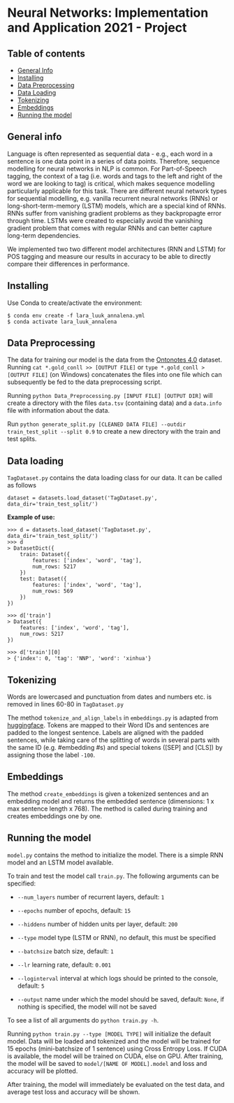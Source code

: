 # Neural Networks: Implementation and Application 2021 - Project


## Table of contents
* [General Info](#general-info)
* [Installing](#installing)
* [Data Preprocessing](#data-Preprocessing)
* [Data Loading](#data-loading)
* [Tokenizing](#tokenizing)
* [Embeddings](#embeddings)
* [Running the model](#running-the-model)

## General info

Language is often represented as sequential data - e.g., each word in a sentence is one data point in a series of data points. Therefore, sequence modelling for neural networks in NLP is common. For Part-of-Speech tagging, the context of a tag (i.e. words and tags to the left and right of the word we are looking to tag) is critical, which makes sequence modelling particularly applicable for this task. 
There are different neural network types for sequential modelling, e.g. vanilla recurrent neural networks (RNNs)  or long-short-term-memory (LSTM) models, which are a special kind of RNNs. RNNs suffer from vanishing gradient problems as they backpropagte error through time. LSTMs were created to especially avoid the vanishing gradient problem that comes with regular RNNs and can better capture long-term dependencies.

We implemented two two different model architectures (RNN and LSTM) for POS tagging and measure our results in accuracy to be able to directly compare their differences in performance.

## Installing

Use Conda to create/activate the environment:
```
$ conda env create -f lara_luuk_annalena.yml
$ conda activate lara_luuk_annalena
```

## Data Preprocessing

The data for training our model is the data from the [Ontonotes 4.0](https://catalog.ldc.upenn.edu/LDC2011T03) dataset. Running `cat *.gold_conll >> [OUTPUT FILE]` or `type *.gold_conll > [OUTPUT FILE]` (on Windows) concatenates the files into one file which can subsequently be fed to the data preprocessing script.

Running `python Data_Preprocessing.py [INPUT FILE] [OUTPUT DIR]` will create a directory with the files `data.tsv` (containing data) and a `data.info` file with information about the data.

Run `python generate_split.py [CLEANED DATA FILE] --outdir train_test_split --split 0.9` to create a new directory with the train and test splits.

## Data loading

`TagDataset.py` contains the data loading class for our data. It can be called as follows

`dataset = datasets.load_dataset('TagDataset.py', data_dir='train_test_split/')`

**Example of use:**
```
>>> d = datasets.load_dataset('TagDataset.py', data_dir='train_test_split/')
>>> d
> DatasetDict({
    train: Dataset({
        features: ['index', 'word', 'tag'],
        num_rows: 5217
    })
    test: Dataset({
        features: ['index', 'word', 'tag'],
        num_rows: 569
    })
})

>>> d['train']
> Dataset({
    features: ['index', 'word', 'tag'],
    num_rows: 5217
})

>>> d['train'][0]
> {'index': 0, 'tag': 'NNP', 'word': 'xinhua'}

```


## Tokenizing

Words are lowercased and punctuation from dates and numbers etc. is removed in lines 60-80 in `TagDataset.py`

The method `tokenize_and_align_labels` in `embeddings.py` is adapted from [huggingface](https://github.com/huggingface/transformers/blob/master/examples/token-classification/run_ner.py). Tokens are mapped to their Word IDs and sentences are padded to the longest sentence. Labels are aligned with the padded sentences, while taking care of the splitting of words in several parts with the same ID (e.g. #embedding #s) and special tokens ([SEP] and [CLS]) by assigning those the label `-100`. 

## Embeddings

The method `create_embeddings` is given a tokenized sentences and an embedding model and returns the embedded sentence (dimensions: 1 x max sentence length x 768). The method is called during training and creates embeddings one by one. 

## Running the model

`model.py` contains the method to initialize the model. There is a simple RNN model and an LSTM model available.

To train and test the model call `train.py`. The following arguments can be specified:

- `--num_layers`   number of recurrent layers, default: `1`

- `--epochs`       number of epochs, default: `15`

- `--hiddens`      number of hidden units per layer, default: `200`

- `--type`         model type (LSTM or RNN), no default, this must be specified

- `--batchsize`   batch size, default: `1`

- `--lr`          learning rate, default: `0.001`

- `--loginterval` interval at which logs should be printed to the console, default: `5`

-  `--output`      name under which the model should be saved, default: `None`, if nothing is specified, the model will not be saved

To see a list of all arguments do `python train.py -h`. 

Running `python train.py --type [MODEL TYPE]` will initialize the default model. Data will be loaded and tokenized and the model will be trained for 15 epochs (mini-batchsize of 1 sentence) using Cross Entropy Loss. If CUDA is available, the model will be trained on CUDA, else on GPU. After training, the model will be saved to `model/[NAME OF MODEL].model` and loss and accuracy will be plotted. 

After training, the model will immediately be evaluated on the test data, and average test loss and accuracy will be shown.


